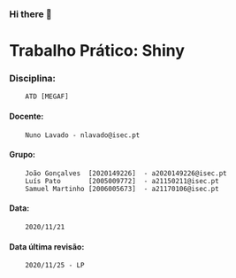 ### Hi there 👋

<!--
**ATD-Shiny/ATD-Shiny** is a ✨ _special_ ✨ repository because its `README.md` (this file) appears on your GitHub profile.

Here are some ideas to get you started:

- 🔭 I’m currently working on ...
- 🌱 I’m currently learning ...
- 👯 I’m looking to collaborate on ...
- 🤔 I’m looking for help with ...
- 💬 Ask me about ...
- 📫 How to reach me: ...
- 😄 Pronouns: ...
- ⚡ Fun fact: ...
-->
# Trabalho Prático: Shiny
### Disciplina: 
		ATD [MEGAF]
#### Docente:
		Nuno Lavado - nlavado@isec.pt
#### Grupo:
		João Gonçalves  [2020149226]  - a2020149226@isec.pt
		Luís Pato       [2005009772]  - a21150211@isec.pt
		Samuel Martinho [2006005673]  - a21170106@isec.pt

#### Data:
		2020/11/21
#### Data última revisão: 
		2020/11/25 - LP
                                                             

